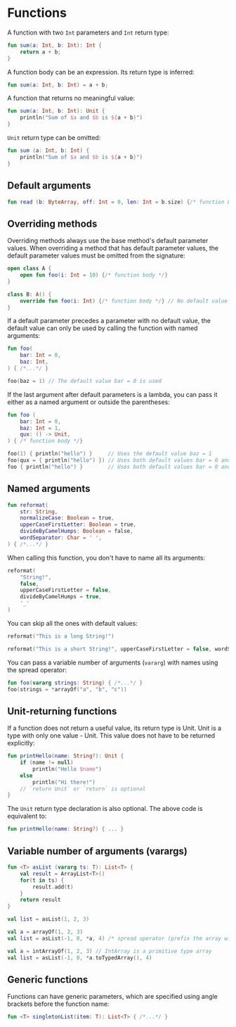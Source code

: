 # Functions

A function with two `Int` parameters and `Int` return type:

```kotlin
fun sum(a: Int, b: Int): Int {
    return a + b;
}
```

A function body can be an expression. Its return type is inferred:

```kotlin
fun sum(a: Int, b: Int) = a + b;
```

A function that returns no meaningful value:

```kotlin
fun sum(a: Int, b: Int): Unit {
    println("Sum of $a and $b is ${a + b}")
}
```

`Unit` return type can be omitted:

```kotlin
fun sum (a: Int, b: Int) {
    println("Sum of $a and $b is ${a + b}")
}
```

## Default arguments

```kotlin
fun read (b: ByteArray, off: Int = 0, len: Int = b.size) {/* function body */}
```

## Overriding methods

Overriding methods always use the base method's default parameter values. When overriding a method that has default parameter values, the default parameter values must be omitted from the signature:

```kotlin
open class A {
    open fun foo(i: Int = 10) {/* function body */}
}

class B: A() {
    override fun foo(i: Int) {/* function body */} // No default value is allowed.
}
```

If a default parameter precedes a parameter with no default value, the default value can only be used by calling the function with named arguments:

```kotlin
fun foo(
    bar: Int = 0,
    baz: Int,
) { /*...*/ }

foo(baz = 1) // The default value bar = 0 is used
```

If the last argument after default parameters is a lambda, you can pass it either as a named argument or outside the parentheses:

```kotlin
fun foo (
    bar: Int = 0,
    baz: Int = 1,
    qux: () -> Unit,
) { /* function body */}

foo(1) { println("hello") }     // Uses the default value baz = 1
foo(qux = { println("hello") }) // Uses both default values bar = 0 and baz = 1
foo { println("hello") }        // Uses both default values bar = 0 and baz = 1
```

## Named arguments

```kotlin
fun reformat(
    str: String,
    normalizeCase: Boolean = true,
    upperCaseFirstLetter: Boolean = true,
    divideByCamelHumps: Boolean = false,
    wordSeparator: Char = ' ',
) { /*...*/ }
```

When calling this function, you don't have to name all its arguments:

```kotlin
reformat(
    "String!",
    false,
    upperCaseFirstLetter = false,
    divideByCamelHumps = true,
    '_'
)
```

You can skip all the ones with default values:

```kotlin
reformat("This is a long String!")
```

```kotlin
reformat("This is a short String!", upperCaseFirstLetter = false, wordSeparator = '_')
```

You can pass a variable number of arguments (`vararg`) with names using the spread operator:

```kotlin
fun foo(vararg strings: String) { /*...*/ }
foo(strings = *arrayOf("a", "b", "c"))
```

## Unit-returning functions

If a function does not return a useful value, its return type is Unit. Unit is a type with only one value - Unit. This value does not have to be returned explicitly:

```kotlin
fun printHello(name: String?): Unit {
    if (name != null)
        println("Hello $name")
    else
        println("Hi there!")
    // `return Unit` or `return` is optional
}
```

The `Unit` return type declaration is also optional. The above code is equivalent to:

```kotlin
fun printHello(name: String?) { ... }
```

## Variable number of arguments (varargs)

```kotlin
fun <T> asList (vararg ts: T): List<T> {
    val result = ArrayList<T>()
    for(t in ts) {
        result.add(t)
    }
    return result
}

val list = asList(1, 2, 3)

val a = arrayOf(1, 2, 3)
val list = asList(-1, 0, *a, 4) /* spread operator (prefix the array with *) */
```

```kotlin
val a = intArrayOf(1, 2, 3) // IntArray is a primitive type array
val list = asList(-1, 0, *a.toTypedArray(), 4)
```

## Generic functions

Functions can have generic parameters, which are specified using angle brackets before the function name:

```kotlin
fun <T> singletonList(item: T): List<T> { /*...*/ }
```
